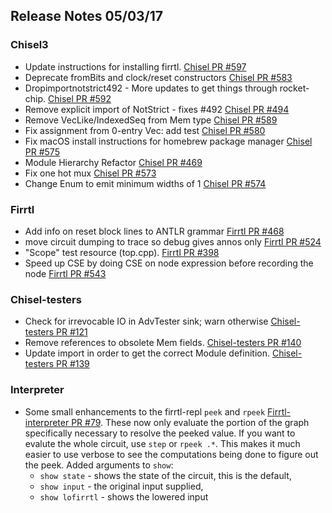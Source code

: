 ## Release Notes 05/03/17

### Chisel3

- Update instructions for installing firrtl. [Chisel PR #597](https://github.com/ucb-bar/chisel3/pull/597)
- Deprecate fromBits and clock/reset constructors [Chisel PR #583](https://github.com/ucb-bar/chisel3/pull/583)
- Dropimportnotstrict492 - More updates to get things through rocket-chip. [Chisel PR #592](https://github.com/ucb-bar/chisel3/pull/592)
- Remove explicit import of NotStrict - fixes #492 [Chisel PR #494](https://github.com/ucb-bar/chisel3/pull/494)
- Remove VecLike/IndexedSeq from Mem type [Chisel PR #589](https://github.com/ucb-bar/chisel3/pull/589)
- 	Fix assignment from 0-entry Vec: add test [Chisel PR #580](https://github.com/ucb-bar/chisel3/pull/580)
- Fix macOS install instructions for homebrew package manager [Chisel PR #575](https://github.com/ucb-bar/chisel3/pull/575)
- Module Hierarchy Refactor [Chisel PR #469](https://github.com/ucb-bar/chisel3/pull/469)
- Fix one hot mux [Chisel PR #573](https://github.com/ucb-bar/chisel3/pull/573)
- Change Enum to emit minimum widths of 1 [Chisel PR #574](https://github.com/ucb-bar/chisel3/pull/574)

### Firrtl

- Add info on reset block lines to ANTLR grammar [Firrtl PR #468](https://github.com/ucb-bar/firrtl/pull/468)
- move circuit dumping to trace so debug gives annos only [Firrtl PR #524](https://github.com/ucb-bar/firrtl/pull/524)
- "Scope" test resource (top.cpp). [Firrtl PR #398](https://github.com/ucb-bar/firrtl/pull/398)
- Speed up CSE by doing CSE on node expression before recording the node [Firrtl PR #543](https://github.com/ucb-bar/firrtl/pull/543)

### Chisel-testers

- Check for irrevocable IO in AdvTester sink; warn otherwise [Chisel-testers PR #121](https://github.com/ucb-bar/chisel3/pull/121)
- Remove references to obsolete Mem fields. [Chisel-testers PR #140](https://github.com/ucb-bar/chisel3/pull/140)
- Update import in order to get the correct Module definition. [Chisel-testers PR #139](https://github.com/ucb-bar/chisel3/pull/139)

### Interpreter

- Some small enhancements to the firrtl-repl `peek` and `rpeek` [Firrtl-interpreter PR #79](https://github.com/ucb-bar/firrtl-interpreter/pull/79).
These now only evaluate the portion of the graph specifically necessary to resolve the peeked value.
If you want to evalute the whole circuit, use `step` or `rpeek .*`.
This makes it much easier to use verbose to see the computations being done to figure out the peek.
Added arguments to `show`:
  - `show state` - shows the state of the circuit, this is the default,
  - `show input` - the original input supplied,
  - `show lofirrtl` - shows the lowered input
